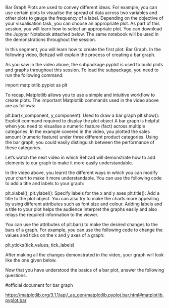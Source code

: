 Bar Graph
Plots are used to convey different ideas. For example, you can use certain plots to visualise the spread of data across two variables and other plots to gauge the frequency of a label. Depending on the objective of your visualisation task, you can choose an appropriate plot. As part of this session, you will learn how to select an appropriate plot. You can download the Jupyter Notebook attached below. The same notebook will be used in the demonstrations throughout the session.

In this segment, you will learn how to create the first plot: Bar Graph. In the following video, Behzad will explain the process of creating a bar graph. 

As you saw in the video above, the subpackage pyplot is used to build plots and graphs throughout this session. To load the subpackage, you need to run the following command:

 

import matplotlib.pyplot as plt
 

To recap, Matplotlib allows you to use a simple and intuitive workflow to create plots. The important Matplotlib commands used in the video above are as follows:

plt.bar(x_component, y_component): Used to draw a bar graph
plt.show(): Explicit command required to display the plot object
A bar graph is helpful when you need to visualise a numeric feature (fact) across multiple categories. In the example covered in the video, you plotted the sales amount (numeric feature) under three different product categories. Using the bar graph, you could easily distinguish between the performance of these categories.


Let’s watch the next video in which Behzad will demonstrate how to add elements to our graph to make it more easily understandable.

In the video above, you learnt the different ways in which you can modify your chart to make it more understandable. You can use the following code to add a title and labels to your graph:

plt.xlabel(), plt.ylabel(): Specify labels for the x and y axes
plt.title(): Add a title to the plot object.
You can also try to make the charts more appealing by using different attributes such as font size and colour. Adding labels and a title to your plot helps the audience interpret the graphs easily and also relays the required information to the viewer.


You can use the attributes of plt.bar() to make the desired changes to the bars of a graph. For example, you can use the following code to change the values and ticks on the x and y axes of a graph:

plt.yticks(tick_values, tick_labels)
 

After making all the changes demonstrated in the video, your graph will look like the one given below. 

Now that you have understood the basics of a bar plot, answer the following questions. 



#official document for bar graph

https://matplotlib.org/3.1.1/api/_as_gen/matplotlib.pyplot.bar.html#matplotlib.pyplot.bar